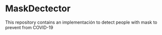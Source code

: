 # MaskDectector
This repository contains an implementación to detect people with mask to prevent from COVID-19
